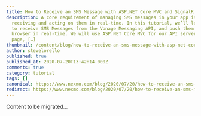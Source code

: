 ```yaml
---
title: How to Receive an SMS Message with ASP.NET Core MVC and SignalR
description: A core requirement of managing SMS messages in your app is
  receiving and acting on them in real-time. In this tutorial, we’ll learn how
  to receive SMS Messages from the Vonage Messaging API, and push them out to a
  browser in real-time. We will use ASP.NET Core MVC for our API server and web
  page, […]
thumbnail: /content/blog/how-to-receive-an-sms-message-with-asp-net-core-mvc-and-signalr/Blog_ASP-NET_SMS-SignalR_1200x600.png
author: stevelorello
published: true
published_at: 2020-07-20T13:42:14.000Z
comments: true
category: tutorial
tags: []
canonical: https://www.nexmo.com/blog/2020/07/20/how-to-receive-an-sms-message-with-asp-net-core-mvc-and-signalr
redirect: https://www.nexmo.com/blog/2020/07/20/how-to-receive-an-sms-message-with-asp-net-core-mvc-and-signalr
---
```


Content to be migrated...
